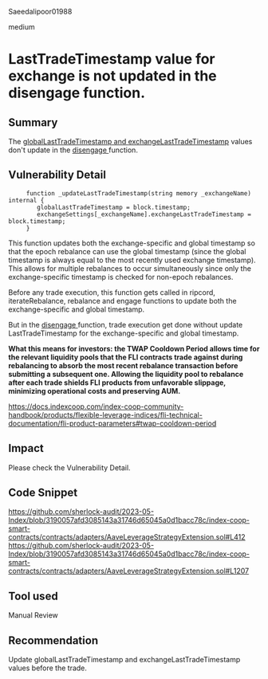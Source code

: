Saeedalipoor01988

medium

# LastTradeTimestamp value for exchange is not updated in the disengage function.

## Summary
The [globalLastTradeTimestamp and exchangeLastTradeTimestamp](https://github.com/sherlock-audit/2023-05-Index/blob/3190057afd3085143a31746d65045a0d1bacc78c/index-coop-smart-contracts/contracts/adapters/AaveLeverageStrategyExtension.sol#L1207) values don't update in the [disengage ](https://github.com/sherlock-audit/2023-05-Index/blob/3190057afd3085143a31746d65045a0d1bacc78c/index-coop-smart-contracts/contracts/adapters/AaveLeverageStrategyExtension.sol#L412)function.

## Vulnerability Detail

```solidity
     function _updateLastTradeTimestamp(string memory _exchangeName) internal {
        globalLastTradeTimestamp = block.timestamp;
        exchangeSettings[_exchangeName].exchangeLastTradeTimestamp = block.timestamp;
     }

```
This function updates both the exchange-specific and global timestamp so that the epoch rebalance can use the global timestamp (since the global timestamp is always equal to the most recently used exchange timestamp). This allows for multiple rebalances to occur simultaneously since only the exchange-specific timestamp is checked for non-epoch rebalances.

Before any trade execution, this function gets called in ripcord, iterateRebalance, rebalance and engage functions to update both the exchange-specific and global timestamp.

But in the [disengage ](https://github.com/sherlock-audit/2023-05-Index/blob/3190057afd3085143a31746d65045a0d1bacc78c/index-coop-smart-contracts/contracts/adapters/AaveLeverageStrategyExtension.sol#L412)function, trade execution get done without update LastTradeTimestamp for the exchange-specific and global timestamp.

**What this means for investors: the TWAP Cooldown Period allows time for the relevant liquidity pools that the FLI contracts trade against during rebalancing to absorb the most recent rebalance transaction before submitting a subsequent one. Allowing the liquidity pool to rebalance after each trade shields FLI products from unfavorable slippage, minimizing operational costs and preserving AUM.**

https://docs.indexcoop.com/index-coop-community-handbook/products/flexible-leverage-indices/fli-technical-documentation/fli-product-parameters#twap-cooldown-period

## Impact
Please check the Vulnerability Detail.

## Code Snippet
https://github.com/sherlock-audit/2023-05-Index/blob/3190057afd3085143a31746d65045a0d1bacc78c/index-coop-smart-contracts/contracts/adapters/AaveLeverageStrategyExtension.sol#L412
https://github.com/sherlock-audit/2023-05-Index/blob/3190057afd3085143a31746d65045a0d1bacc78c/index-coop-smart-contracts/contracts/adapters/AaveLeverageStrategyExtension.sol#L1207

## Tool used
Manual Review

## Recommendation
Update globalLastTradeTimestamp and exchangeLastTradeTimestamp values before the trade.